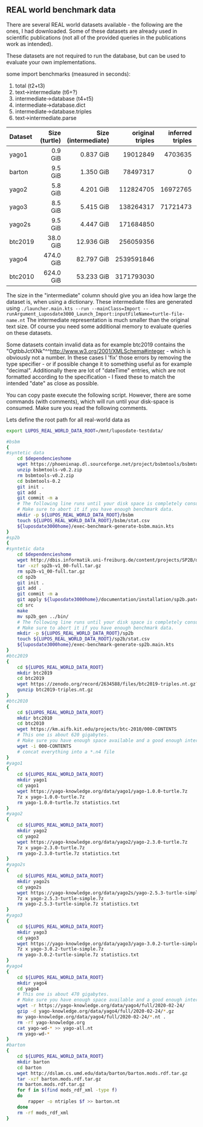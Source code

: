 ## REAL world benchmark data

There are several REAL world datasets available - the following are the ones, I had downloaded.
Some of these datasets are already used in scientific publications (not all of the provided queries in the publications work as intended).

These datasets are not required to run the database, but can be used to evaluate your own implementations.

some import benchmarks (measured in seconds):

1. total (t2+t3)
2. text->intermediate (t6+?)
3. intermediate->database (t4+t5)
4. intermediate->database.dict
5. intermediate->database.triples
6. text->intermediate.parse

| Dataset | Size (turtle) | Size (intermediate) | original triples | inferred triples | distinct triples | dictionary entries |        t1 |        t2 |        t3 |        t4 |        t5 |        t6 |
| :------ | ------------: | ------------------: | ---------------: | ---------------: | ---------------: | -----------------: | --------: | --------: | --------: | --------: | --------: | --------: |
| yago1   |       0.9 GiB |           0.837 GiB |         19012849 |          4703635 |         21383706 |           12752436 |   328.648 |   195.406 |   133.242 |   121.260 |    11.982 |   150.957 |
| barton  |       9.5 GiB |           1.350 GiB |         78497317 |                0 |         35184003 |           10830905 |   723.561 |   596.459 |   127.102 |   104.411 |    22.691 |   505.545 |
| yago2   |       5.8 GiB |           4.201 GiB |        112824705 |         16972765 |        123689922 |           54351098 |  1469.642 |   833.633 |   636.009 |   521.786 |   114.222 |   654.937 |
| yago3   |       8.5 GiB |           5.415 GiB |        138264317 |         71721473 |        142608259 |           72644117 |  1944.292 |  1144.821 |   799.471 |   676.511 |   122.960 |   942.936 |
| yago2s  |       9.5 GiB |           4.447 GiB |        171684850 |                  |        151474901 |           42599960 |  1601.202 |  1058.769 |   542.433 |   406.789 |   135.643 |   827.324 |
| btc2019 |      38.0 GiB |          12.936 GiB |        256059356 |                  |        256059356 |           82631100 |  2564.312 |  1532.119 |  1032.193 |   743.061 |   289.132 |  1190.925 |
| yago4   |     474.0 GiB |          82.797 GiB |       2539591846 |                  |       2489858800 |          571715647 | 49340.051 | 18979.163 | 30360.888 |  5587.976 | 24772.911 | 13362.678 |
| btc2010 |     624.0 GiB |          53.233 GiB |       3171793030 |                  |       1426828906 |          279151232 | 46576.546 | 38684.171 |  7892.375 |  1781.721 |  6110.654 | 34402.117 |

The size in the "intermediate" column should give you an idea how large the dataset is, when using a dictionary.
These intermediate files are generated using `./launcher.main.kts --run --mainClass=Import --runArgument_Luposdate3000_Launch_Import:inputFileName=turtle-file-name.nt`
The intermediate representation is much smaller than the original text size.
Of course you need some additional memory to evaluate queries on these datasets.

Some datasets contain invalid data as for example btc2019 contains the "OgtbbJctXNk"^^<http://www.w3.org/2001/XMLSchema#integer> - which is obviously not a number.
In these cases I 'fix' those errors by removing the type specifier - or if possible change it to something useful as for example "decimal".
Additionally there are lot of "dateTime" entries, which are not formatted according to the specification - I fixed these to match the intended "date" as close as possible.

You can copy paste execute the following script.
However, there are some commands (with comments), which will run until your disk-space is consumed.
Make sure you read the following comments.

Lets define the root path for all real-world data as 
```bash
export LUPOS_REAL_WORLD_DATA_ROOT=/mnt/luposdate-testdata/
```

```bash
#bsbm
{
#syntetic data
    cd $dependencieshome
    wget https://phoenixnap.dl.sourceforge.net/project/bsbmtools/bsbmtools/bsbmtools-0.2/bsbmtools-v0.2.zip
    unzip bsbmtools-v0.2.zip
    rm bsbmtools-v0.2.zip
    cd bsbmtools-0.2
    git init .
    git add .
    git commit -m a
    # The following line runs until your disk space is completely consumed.
    # Make sure to abort it if you have enough benchmark data.
    mkdir -p ${LUPOS_REAL_WORLD_DATA_ROOT}/bsbm
    touch ${LUPOS_REAL_WORLD_DATA_ROOT}/bsbm/stat.csv
    ${luposdate3000home}/exec-benchmark-generate-bsbm.main.kts
}
#sp2b
{
#syntetic data
    cd $dependencieshome
    wget http://dbis.informatik.uni-freiburg.de/content/projects/SP2B/docs/sp2b-v1_00-full.tar.gz
    tar -xzf sp2b-v1_00-full.tar.gz
    rm sp2b-v1_00-full.tar.gz
    cd sp2b
    git init .
    git add .
    git commit -m a
    git apply ${luposdate3000home}/documentation/installation/sp2b.patch
    cd src
    make
    mv sp2b_gen ../bin/
    # The following line runs until your disk space is completely consumed.
    # Make sure to abort it if you have enough benchmark data.
    mkdir -p ${LUPOS_REAL_WORLD_DATA_ROOT}/sp2b
    touch ${LUPOS_REAL_WORLD_DATA_ROOT}/sp2b/stat.csv
    ${luposdate3000home}/exec-benchmark-generate-sp2b.main.kts
}
#btc2019
{
    cd ${LUPOS_REAL_WORLD_DATA_ROOT}
    mkdir btc2019
    cd btc2019
    wget https://zenodo.org/record/2634588/files/btc2019-triples.nt.gz?download=1 btc2019-triples.nt.gz
    gunzip btc2019-triples.nt.gz
}
#btc2010
{
    cd ${LUPOS_REAL_WORLD_DATA_ROOT}
    mkdir btc2010
    cd btc2010
    wget https://km.aifb.kit.edu/projects/btc-2010/000-CONTENTS
    # This one is about 620 gigabytes.
    # Make sure you have enough space available and a good enough internet connection.
    wget -i 000-CONTENTS
    # concat everything into a *.n4 file
}
#yago1
{
    cd ${LUPOS_REAL_WORLD_DATA_ROOT}
    mkdir yago1
    cd yago1
    wget https://yago-knowledge.org/data/yago1/yago-1.0.0-turtle.7z
    7z x yago-1.0.0-turtle.7z
    rm yago-1.0.0-turtle.7z statistics.txt
}
#yago2
{
    cd ${LUPOS_REAL_WORLD_DATA_ROOT}
    mkdir yago2
    cd yago2
    wget https://yago-knowledge.org/data/yago2/yago-2.3.0-turtle.7z
    7z x yago-2.3.0-turtle.7z
    rm yago-2.3.0-turtle.7z statistics.txt
}
#yago2s
{
    cd ${LUPOS_REAL_WORLD_DATA_ROOT}
    mkdir yago2s
    cd yago2s
    wget https://yago-knowledge.org/data/yago2s/yago-2.5.3-turtle-simple.7z
    7z x yago-2.5.3-turtle-simple.7z
    rm yago-2.5.3-turtle-simple.7z statistics.txt
}
#yago3
{
    cd ${LUPOS_REAL_WORLD_DATA_ROOT}
    mkdir yago3
    cd yago3
    wget https://yago-knowledge.org/data/yago3/yago-3.0.2-turtle-simple.7z
    7z x yago-3.0.2-turtle-simple.7z
    rm yago-3.0.2-turtle-simple.7z statistics.txt
}
#yago4
{
    cd ${LUPOS_REAL_WORLD_DATA_ROOT}
    mkdir yago4
    cd yago4
    # This one is about 470 gigabytes.
    # Make sure you have enough space available and a good enough internet connection.
    wget -r https://yago-knowledge.org/data/yago4/full/2020-02-24/
    gzip -d yago-knowledge.org/data/yago4/full/2020-02-24/*.gz
    mv yago-knowledge.org/data/yago4/full/2020-02-24/*.nt .
    rm -rf yago-knowledge.org
    cat yago-wd-* >> yago-all.nt
    rm yago-wd-*
}
#barton
{
    cd ${LUPOS_REAL_WORLD_DATA_ROOT}
    mkdir barton
    cd barton
    wget http://dslam.cs.umd.edu/data/barton/barton.mods.rdf.tar.gz
    tar -xzf barton.mods.rdf.tar.gz
    rm barton.mods.rdf.tar.gz
    for f in $(find mods_rdf_xml -type f)
    do
        rapper -o ntriples $f >> barton.nt
    done
    rm -rf mods_rdf_xml
}
```
